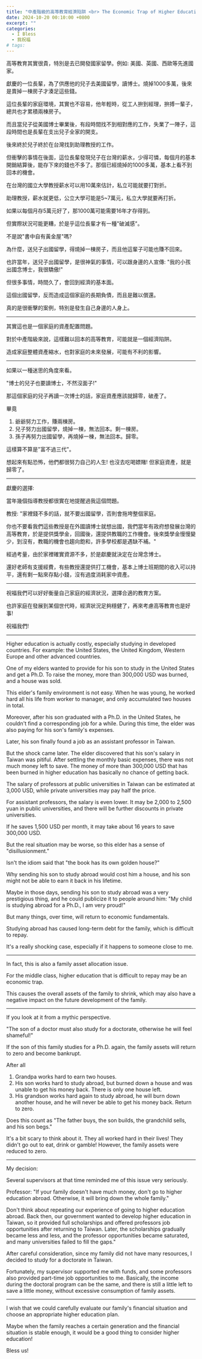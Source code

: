 ```yaml
---
title: "中產階級的高等教育經濟陷阱 <br> The Economic Trap of Higher Education for the Middle Class"
date: 2024-10-20 00:10:00 +0800
excerpt: ""
categories:
  - I Bless
  - 我祝福
# tags:
---
```


高等教育其實很貴，特別是去已開發國家留學。例如: 美國、英國、西歐等先進國家。

獻慶的一位長輩，為了供應他的兒子去美國留學，讀博士。燒掉1000多萬，後來是賣掉一棟房子才湊足這些錢。

這位長輩的家庭環境，其實也不容易，他年輕時，從工人拚到經理，拚搏一輩子，總共也才累積兩棟房子。

而且當兒子從美國博士畢業後，有段時間找不到相對應的工作，失業了一陣子，這段時間也是長輩在支出兒子全家的開支。

後來終於兒子終於在台灣找到助理教授的工作。

但衝擊的事情在後面，這位長輩發現兒子在台灣的薪水，少得可憐，每個月的基本開銷結算後，能存下來的錢也不多了。那個已經燒掉的1000多萬，基本上看不到回本的機會。

在台灣的國立大學教授薪水可以用10萬來估計，私立可能就要打對折。

助理教授，薪水就更低，公立大學可能是5~7萬元，私立大學就要再打折。

如果以每個月存5萬元好了，那1000萬可能需要16年才存得到。

但實際狀況可能更糟，於是乎這位長輩才有一種"破滅感"。

不是說"書中自有黃金屋"嗎?

為什麼，送兒子出國留學，得燒掉一棟房子，而且他這輩子可能也賺不回來。

也許當年，送兒子出國留學，是很神氣的事情，可以跟身邊的人宣傳: "我的小孩出國念博士，我很驕傲!"

但很多事情，時間久了，會回到經濟的基本面。

這個出國留學，反而造成這個家庭的長期負債，而且是難以償還。

真的是很衝擊的案例，特別是發生自己身邊的人身上。

---

其實這也是一個家庭的資產配置問題。

對於中產階級來說，這樣難以回本的高等教育，可能就是一個經濟陷阱。

造成家庭整體資產縮水，也對家庭的未來發展，可能有不利的影響。

---

如果以一種迷思的角度來看。

"博士的兒子也要讀博士，不然沒面子!"

那這個家庭的兒子再讀一次博士的話，家庭資產應該就歸零，破產了。

畢竟
1. 爺爺努力工作，賺兩棟房。
2. 兒子努力出國留學，燒掉一棟，無法回本。剩一棟房。
3. 孫子再努力出國留學，再燒掉一棟，無法回本。歸零。

這樣算不算是"富不過三代"。

想起來有點恐怖，他們都很努力自己的人生! 也沒去吃喝嫖賭! 但家庭資產，就是歸零了。

---

獻慶的選擇:

當年幾個指導教授都很實在地提醒過我這個問題。

教授: "家裡錢不多的話，就不要出國留學，否則會拖垮整個家庭。

你也不要看我們這些教授是在外國讀博士就想出國，我們當年有政府想發展台灣的高等教育，於是提供獎學金，回國後，還提供教職的工作機會。後來獎學金慢慢變少，到沒有，教職的機會也趨向飽和，許多學校都是遇缺不補。"

經過考量，由於家裡確實資源不多，於是獻慶就決定在台灣念博士。

還好老師有支援經費，有些教授還提供打工機會，基本上博士班期間的收入可以持平，還有剩一點來存點小錢，沒有過度消耗家中資產。

---

祝福我們可以好好衡量自己家庭的經濟狀況，選擇合適的教育方案。

也許家庭在發展到某個世代時，經濟狀況足夠穩健了，再來考慮高等教育也是好事!

祝福我們!

---

Higher education is actually costly, especially studying in developed countries. For example: the United States, the United Kingdom, Western Europe and other advanced countries.

One of my elders wanted to provide for his son to study in the United States and get a Ph.D. To raise the money, more than 300,000 USD was burned, and a house was sold.

This elder's family environment is not easy. When he was young, he worked hard all his life from worker to manager, and only accumulated two houses in total.

Moreover, after his son graduated with a Ph.D. in the United States, he couldn't find a corresponding job for a while. During this time, the elder was also paying for his son's family's expenses.

Later, his son finally found a job as an assistant professor in Taiwan.

But the shock came later. The elder discovered that his son's salary in Taiwan was pitiful. After settling the monthly basic expenses, there was not much money left to save. The money of more than 300,000 USD that has been burned in higher education has basically no chance of getting back.

The salary of professors at public universities in Taiwan can be estimated at 3,000 USD, while private universities may pay half the price.

For assistant professors, the salary is even lower. It may be 2,000 to 2,500 yuan in public universities, and there will be further discounts in private universities.

If he saves 1,500 USD per month, it may take about 16 years to save 300,000 USD.

But the real situation may be worse, so this elder has a sense of "disillusionment."

Isn't the idiom said that "the book has its own golden house?"

Why sending his son to study abroad would cost him a house, and his son might not be able to earn it back in his lifetime.

Maybe in those days, sending his son to study abroad was a very prestigious thing, and he could publicize it to people around him: "My child is studying abroad for a Ph.D., I am very proud!"

But many things, over time, will return to economic fundamentals.

Studying abroad has caused long-term debt for the family, which is difficult to repay.

It's a really shocking case, especially if it happens to someone close to me.

---

In fact, this is also a family asset allocation issue.

For the middle class, higher education that is difficult to repay may be an economic trap.

This causes the overall assets of the family to shrink, which may also have a negative impact on the future development of the family.

---

If you look at it from a mythic perspective.

"The son of a doctor must also study for a doctorate, otherwise he will feel shameful!"

If the son of this family studies for a Ph.D. again, the family assets will return to zero and become bankrupt.

After all
1. Grandpa works hard to earn two houses.
2. His son works hard to study abroad, but burned down a house and was unable to get his money back. There is only one house left.
3. His grandson works hard again to study abroad, he will burn down another house, and he will never be able to get his money back. Return to zero.

Does this count as "The father buys, the son builds, the grandchild sells, and his son begs."

It's a bit scary to think about it. They all worked hard in their lives! They didn't go out to eat, drink or gamble! However, the family assets were reduced to zero.

---

My decision:

Several supervisors at that time reminded me of this issue very seriously.

Professor: "If your family doesn't have much money, don't go to higher education abroad. Otherwise, it will bring down the whole family."

Don't think about repeating our experience of going to higher education abroad. Back then, our government wanted to develop higher education in Taiwan, so it provided full scholarships and offered professors job opportunities after returning to Taiwan. Later, the scholarships gradually became less and less, and the professor opportunities became saturated, and many universities failed to fill the gaps."

After careful consideration, since my family did not have many resources, I decided to study for a doctorate in Taiwan.

Fortunately, my supervisor supported me with funds, and some professors also provided part-time job opportunities to me. Basically, the income during the doctoral program can be the same, and there is still a little left to save a little money, without excessive consumption of family assets.

---

I wish that we could carefully evaluate our family's financial situation and choose an appropriate higher education plan.

Maybe when the family reaches a certain generation and the financial situation is stable enough, it would be a good thing to consider higher education!

Bless us!

<!--

目前 OECD（經濟合作暨發展組織）對中產階級定義，是家庭或個人所得，介於全體所得，中位數 75 % 至 200 % 的人，若以台灣家庭平均所得 94 萬換算來看，年收入要在 70.5 萬至 188 萬的區間，才能被稱為中產階級。
94 *  75% =  70.5
94 * 200% = 188

REF: 台灣正在消失的「中產階級」，如何自保求生存？
https://talkacemedia.com/article/9044#:~:text=%E7%9B%AE%E5%89%8DOECD%EF%BC%88%E7%B6%93%E6%BF%9F%E5%90%88%E4%BD%9C%E6%9A%A8,%E8%A2%AB%E7%A8%B1%E7%82%BA%E4%B8%AD%E7%94%A2%E9%9A%8E%E7%B4%9A%E3%80%82

FB: 

Twitter:

-->
